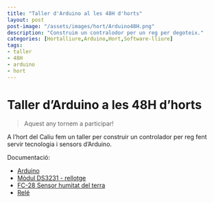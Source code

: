 ```yaml
---
title: "Taller d'Arduino al les 48H d'horts"
layout: post
post-image: "/assets/images/hort/Arduino48H.png"
description: "Construim un contralodor per un reg per degoteix."
categories: [Hortalliure,Arduino,Hort,Software-lliure]
tags:
- taller
- 48H
- arduino
- hort
---
```


# Taller d’Arduino a les 48H d’horts
> Aquest any tornem a participar!

A l’hort del Caliu fem un taller per construir un controlador per reg fent servir tecnologia i sensors d’Arduino.

Documentació: 
- [Arduino](../assets/files/Arduino.pdf)
- [Mòdul DS3231 - rellotge](../assets/files/DS3231.pdf)
- [FC-28 Sensor humitat del terra](../assets/files/FC-28Sensor.pdf)
- [Relé](../assets/files/Relé.pdf)
